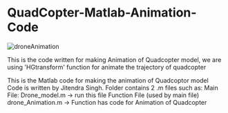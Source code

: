 # QuadCopter-Matlab-Animation-Code
![droneAnimation](https://user-images.githubusercontent.com/88198964/128498229-4f00b996-0b4f-4f88-996a-3246ffac0c53.gif)

This is the code written for making Animation of Quadcopter model, we are using 'HGtransform' function for animate the trajectory of quadcopter

This is the Matlab code for  making the animation of Quadcoptor model
Code is written by Jitendra Singh.
Folder contains 2 .m files such as:
Main File: Drone_model.m ->   run this file
Function File (used by main file) drone_Animation.m -> Function has code for Animation of Quadcopter
